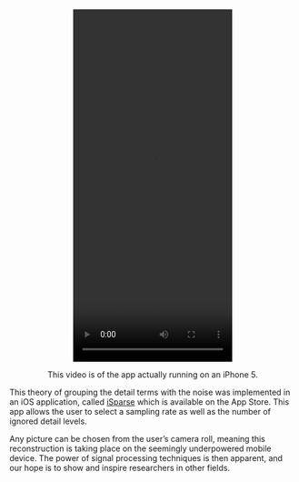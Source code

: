  <!--show the reconstruction video - don’t edit-->
<div ALIGN=CENTER>
<video width="280" height="620" controls="controls">
<source src="video/lena_trimmed_2.mp4" type="video/mp4">
</video>
</div>

<div ALIGN=CENTER>
<p>
This video is of the app actually running on an iPhone 5.
</div>


This theory of grouping the detail terms with the noise was implemented in an
iOS application, called [iSparse][app] which is available on the App Store.
This app allows the user to select a sampling rate as well as the number of
ignored detail levels.

Any picture can be chosen from the user’s camera roll, meaning this
reconstruction is taking place on the seemingly underpowered mobile device.
The power of signal processing techniques is then apparent, and our hope is to
show and inspire researchers in other fields.





[app]:https://www.github.com/scottsievert/isparse
